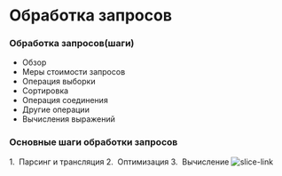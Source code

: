 # Обработка запросов
### Обработка запросов(шаги)
- Обзор
- Меры стоимости запросов
- Операция выборки
- Сортировка
- Операция соединения
- Другие операции
- Вычисления выражений
### Основные шаги обработки запросов
1.  Парсинг и трансляция
2.  Оптимизация
3.  Вычисление
![slice-link](https://raw.githubusercontent.com/Abuzik/reborn-block/0902656ed67519e912e28df46a30ffd928a6d3c1/Rust-helps/images/trpl04-06.svg "Slice")